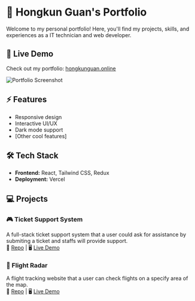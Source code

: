 # 🚀 Hongkun Guan's Portfolio  
Welcome to my personal portfolio! Here, you'll find my projects, skills, and experiences as a IT technician and web developer.

## 🔗 Live Demo  
Check out my portfolio: [hongkunguan.online](https://hongkunguan.online)  

![Portfolio Screenshot](/public/asset/demo.PNG)  

## ⚡ Features  
- Responsive design  
- Interactive UI/UX  
- Dark mode support  
- [Other cool features]  

## 🛠️ Tech Stack  
- **Frontend:** React, Tailwind CSS, Redux    
- **Deployment:** Vercel 


## 💻 Projects  
### 🎮 Ticket Support System  
A full-stack ticket support system that a user could ask for assistance by submiting a ticket and staffs will provide support.  
🔗 [Repo](https://github.com/Hongkun882/autograder) | 🖥 [Live Demo](https://autograder-tawny.vercel.app/)  

### 🛒 Flight Radar  
A flight tracking website that a user can check flights on a specify area of the map.  
🔗 [Repo](https://github.com/Hongkun882/flight_tracking) | 🖥 [Live Demo](https://flight-tracking-snowy.vercel.app/)  
